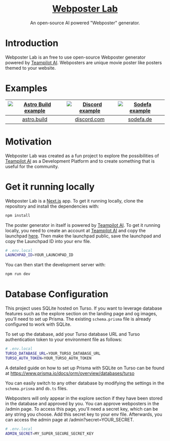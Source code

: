 <a href="https://webposterlab.com">
  <h1 align="center">Webposter Lab</h1>
</a>

<p align="center">
  An open-source AI powered "Webposter" generator.
</p>

# Introduction

Webposter Lab is an free to use open-source Webposter generator powered by [Teampilot AI](https://teampilot.ai).
Webposters are unique movie poster like posters themed to your website.

# Examples

| [![Astro Build example](https://webposterlab.com/examples/astro-build.webp)](https://astro.build) | [![Discord example](https://webposterlab.com/examples/discord.webp)](https://discord.com) | [![Sodefa example](https://webposterlab.com/examples/sodefa.webp)](https://sodefa.de) |
| :-----------------------------------------------------------------------------------------------: | :---------------------------------------------------------------------------------------: | :-----------------------------------------------------------------------------------: |
|                                [astro.build](https://astro.build)                                 |                            [discord.com](https://discord.com)                             |                            [sodefa.de](https://sodefa.de)                             |

# Motivation

Webposter Lab was created as a fun project to explore the possibilities of [Teampilot AI](https://teampilot.ai) as a Development Platform and to create something that is useful for the community.

# Get it running locally

Webposter Lab is a [Next.js](https://nextjs.org/) app. To get it running locally, clone the repository and install the dependencies with:

```bash
npm install
```

The poster generator in itself is powered by [Teampilot AI](https://teampilot.ai). To get it running locally, you need to create an account at [Teampilot AI](https://teampilot.ai) and copy the launchpad [here](https://teampilot.ai/copy/webposter-generator-447ed332ce54fc588f4a558eaac4e469). Then make the launchpad public, save the launchpad and copy the Launchpad ID into your env file.

```bash
# .env.local
LAUNCHPAD_ID=YOUR_LAUNCHPAD_ID
```

You can then start the development server with:

```bash
npm run dev
```

# Database Configuration

This project uses SQLite hosted on Turso. If you want to leverage database features such as the explore section on the landing page and og images, you'll need to set up Prisma. The existing `schema.prisma` file is already configured to work with SQLite.

To set up the database, add your Turso database URL and Turso authentication token to your environment file as follows:

```bash
# .env.local
TURSO_DATABASE_URL=YOUR_TURSO_DATABASE_URL
TURSO_AUTH_TOKEN=YOUR_TURSO_AUTH_TOKEN
```

A detailed guide on how to set up Prisma with SQLite on Turso can be found at https://www.prisma.io/docs/orm/overview/databases/turso

You can easily switch to any other database by modifying the settings in the `schema.prisma` and `db.ts` files.

Webposters will only appear in the explore section if they have been stored in the database and approved by you. You can approve webposters in the /admin page. To access this page, you'll need a secret key, which can be any string you choose. Add this secret key to your env file. Afterwards, you can access the admin page at /admin?secret=YOUR_SECRET.

```bash
# .env.local
ADMIN_SECRET=MY_SUPER_SECURE_SECRET_KEY
```
